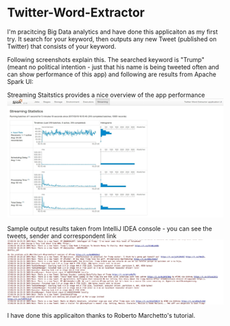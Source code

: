 # Twitter-Word-Extractor

I'm pracitcing Big Data analytics and have done this applicaiton as my first try. It search for your keyword, then outputs any new Tweet (published on Twitter) that consists of your keyword.

Following screenshots explain this. The searched keyword is "Trump" (meant no political intention - just that his name is being tweeted often and can show performance of this app) and following are results from Apache Spark UI:

Streaming Staitstics provides a nice overview of the app performance
![alt text](https://github.com/anderson-martin/twitter-extractor/blob/master/screenshots/one.jpg)

Sample output results taken from IntelliJ IDEA console - you can see the tweets, sender and correspondent link 
![alt text](https://github.com/anderson-martin/twitter-extractor/blob/master/screenshots/two.jpg)

I have done this applicaiton thanks to Roberto Marchetto's tutorial.
